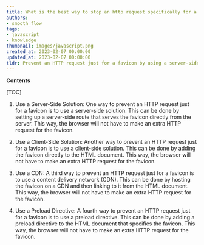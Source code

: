 ```yaml
---
title: What is the best way to stop an http request specifically for a favicon?
authors:
- smooth_flow
tags:
- javascript
- knowledge
thumbnail: images/javascript.png
created_at: 2023-02-07 00:00:00
updated_at: 2023-02-07 00:00:00
tldr: Prevent an HTTP request just for a favicon by using a server-side language to check the request URL and return a blank response if it is for a favicon.
---
```


**Contents**

[TOC]

1. Use a Server-Side Solution:
One way to prevent an HTTP request just for a favicon is to use a server-side solution. This can be done by setting up a server-side route that serves the favicon directly from the server. This way, the browser will not have to make an extra HTTP request for the favicon.

2. Use a Client-Side Solution:
Another way to prevent an HTTP request just for a favicon is to use a client-side solution. This can be done by adding the favicon directly to the HTML document. This way, the browser will not have to make an extra HTTP request for the favicon.

3. Use a CDN:
A third way to prevent an HTTP request just for a favicon is to use a content delivery network (CDN). This can be done by hosting the favicon on a CDN and then linking to it from the HTML document. This way, the browser will not have to make an extra HTTP request for the favicon.

4. Use a Preload Directive:
A fourth way to prevent an HTTP request just for a favicon is to use a preload directive. This can be done by adding a preload directive to the HTML document that specifies the favicon. This way, the browser will not have to make an extra HTTP request for the favicon.
